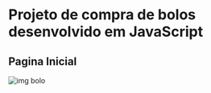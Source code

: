 # Projeto de compra de bolos desenvolvido em JavaScript

## Pagina Inicial

<Img src="./Bolo" alt="img bolo">